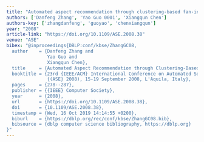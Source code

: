 ```yaml
---
title: "Automated aspect recommendation through clustering-based fan-in analysis"
authors: ['Danfeng Zhang', 'Yao Guo 0001', 'Xiangqun Chen']
authors-key: ['zhangdanfeng', 'guoyao', 'chenxiangqun']
year: "2008"
article-link: "https://doi.org/10.1109/ASE.2008.38"
venue: "ASE"
bibex: "@inproceedings{DBLP:conf/kbse/ZhangGC08,
  author    = {Danfeng Zhang and
               Yao Guo and
               Xiangqun Chen},
  title     = {Automated Aspect Recommendation through Clustering-Based Fan-in Analysis},
  booktitle = {23rd {IEEE/ACM} International Conference on Automated Software Engineering
               {(ASE} 2008), 15-19 September 2008, L'Aquila, Italy},
  pages     = {278--287},
  publisher = {{IEEE} Computer Society},
  year      = {2008},
  url       = {https://doi.org/10.1109/ASE.2008.38},
  doi       = {10.1109/ASE.2008.38},
  timestamp = {Wed, 16 Oct 2019 14:14:55 +0200},
  biburl    = {https://dblp.org/rec/conf/kbse/ZhangGC08.bib},
  bibsource = {dblp computer science bibliography, https://dblp.org}
}"
---
```

